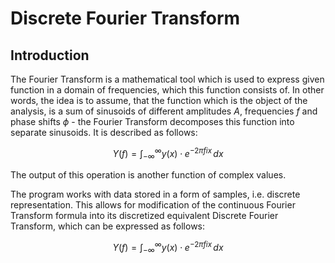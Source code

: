 # Discrete Fourier Transform
## Introduction
The Fourier Transform is a mathematical tool which is used to express given function in a domain of frequencies, 
which this function consists of. In other words, the idea is to assume, that the function which is the object of the 
analysis, is a sum of sinusoids of different amplitudes $A$, frequencies $f$ and phase shifts $\phi$ - the Fourier Transform decomposes this function into separate sinusoids. It is described as follows:
```math
Y(f) = \int_{-\infty}^{\infty} y(x) \cdot e^{-2\pi fix} \,dx 
```
The output of this operation is another function of complex values.

The program works with data stored in a form of samples, i.e. discrete representation. This allows for modification of the continuous Fourier Transform formula into its discretized equivalent Discrete Fourier Transform, which can be expressed as follows:
```math
Y(f) = \int_{-\infty}^{\infty} y(x) \cdot e^{-2\pi fix} \,dx 
```
